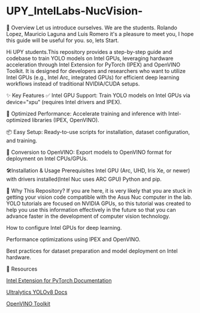 # UPY_IntelLabs-NucVision-

🚀 Overview
Let us introduce ourselves. We are the students. Rolando Lopez, Mauricio Laguna and Luis Romero
it's a pleasure to meet you, I hope this guide will be useful for you.
so, lets Start.

Hi UPY students.This repository provides a step-by-step guide and codebase to train YOLO models on Intel GPUs, leveraging hardware acceleration through Intel Extension for PyTorch (IPEX) and OpenVINO Toolkit. It is designed for developers and researchers who want to utilize Intel GPUs (e.g., Intel Arc, integrated GPUs) for efficient deep learning workflows instead of traditional NVIDIA/CUDA setups.

✨ Key Features
✅ Intel GPU Support: Train YOLO models on Intel GPUs via device="xpu" (requires Intel drivers and IPEX).

🚄 Optimized Performance: Accelerate training and inference with Intel-optimized libraries (IPEX, OpenVINO).

📦 Easy Setup: Ready-to-use scripts for installation, dataset configuration, and training.

🔄 Conversion to OpenVINO: Export models to OpenVINO format for deployment on Intel CPUs/GPUs.

🛠️Installation & Usage
Prerequisites
Intel GPU (Arc, UHD, Iris Xe, or newer) with drivers installed(Intel Nuc uses ARC GPU)
Python and pip.

📝 Why This Repository?
If you are here, it is very likely that you are stuck in getting your vision code compatible with the Asus Nuc computer in the lab. YOLO tutorials are focused on NVIDIA GPUs, so this tutorial was created to help you use this information effectively in the future so that you can advance faster in the development of computer vision technology.

How to configure Intel GPUs for deep learning.

Performance optimizations using IPEX and OpenVINO.

Best practices for dataset preparation and model deployment on Intel hardware.

🔗 Resources

[Intel Extension for PyTorch Documentation](https://intel.github.io/intel-extension-for-pytorch/)

[Ultralytics YOLOv8 Docs](https://docs.ultralytics.com/es)

[OpenVINO Toolkit](https://docs.openvino.ai/2024/index.html)
